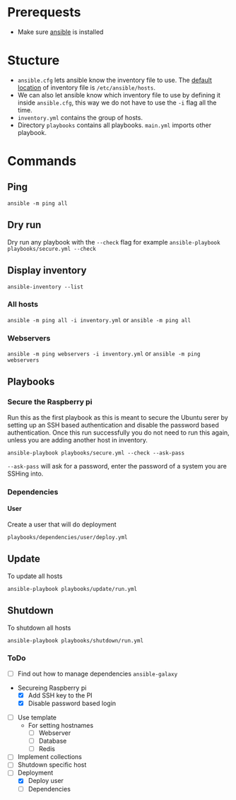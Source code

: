 # Prerequests

* Make sure [ansible](https://docs.ansible.com/ansible/latest/installation_guide/index.html) is installed


# Stucture
* `ansible.cfg` lets ansible know the inventory file to use. The [default location](https://docs.ansible.com/ansible/latest/user_guide/intro_inventory.html#how-to-build-your-inventory) of inventory file is `/etc/ansible/hosts`.
* We can also let ansible know which inventory file to use by defining it inside `ansible.cfg`, this way we do not have to use the `-i` flag all the time.
* `inventory.yml` contains the group of hosts.
* Directory `playbooks` contains all playbooks. `main.yml` imports other playbook.


# Commands

## Ping
`ansible -m ping all`
## Dry run
Dry run any playbook with the `--check` flag for example `ansible-playbook playbooks/secure.yml --check`

## Display inventory
`ansible-inventory --list`

### All hosts
`ansible -m ping all -i inventory.yml` or `ansible -m ping all`

### Webservers

`ansible -m ping webservers -i inventory.yml` or `ansible -m ping webservers`

## Playbooks

### Secure the Raspberry pi
Run this as the first playbook as this is meant to secure the Ubuntu serer by setting up an SSH based authentication and disable the password based authentication. Once this run successfully you do not need to run this again, unless you are adding another host in inventory.
```
ansible-playbook playbooks/secure.yml --check --ask-pass
```

`--ask-pass` will ask for a password, enter the password of a system you are SSHing into.

### Dependencies

#### User
Create a user that will do deployment
```
playbooks/dependencies/user/deploy.yml
```

## Update

To update all hosts

```
ansible-playbook playbooks/update/run.yml
```

## Shutdown

To shutdown all hosts

```
ansible-playbook playbooks/shutdown/run.yml
```

### ToDo
- [ ] Find out how to manage dependencies `ansible-galaxy`
- Secureing Raspberry pi
  - [x] Add SSH key to the PI
  - [x] Disable password based login
- [ ] Use template
  - For setting hostnames
    - [ ] Webserver
    - [ ] Database
    - [ ] Redis
- [ ] Implement collections
- [ ] Shutdown specific host
- [ ] Deployment
  - [x] Deploy user
  - [ ] Dependencies
